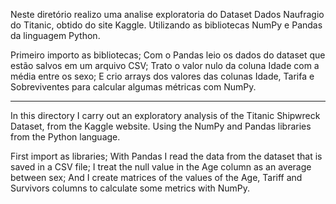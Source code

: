 Neste diretório realizo uma analise exploratoria do Dataset Dados Naufragio do Titanic, obtido do site Kaggle.
Utilizando as bibliotecas NumPy e Pandas da linguagem Python.

Primeiro importo as bibliotecas;
Com o Pandas leio os dados do dataset que estão salvos em um arquivo CSV;
Trato o valor nulo da coluna Idade com a média entre os sexo;
E crio arrays dos valores das colunas Idade, Tarifa e Sobreviventes para calcular algumas métricas com NumPy.


--------------------------------------------------------------------------------------------------


In this directory I carry out an exploratory analysis of the Titanic Shipwreck Dataset, from the Kaggle website.
Using the NumPy and Pandas libraries from the Python language.

First import as libraries;
With Pandas I read the data from the dataset that is saved in a CSV file;
I treat the null value in the Age column as an average between sex;
And I create matrices of the values ​​of the Age, Tariff and Survivors columns to calculate some metrics with NumPy.
